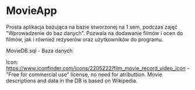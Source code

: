 # MovieApp

Prosta aplikacja bazująca na bazie stworzonej na 1 sem, podczas zajęć "Wprowadzenie do baz danych". Pozwala na dodawanie filmów i ocen do filmów, jak i również reżyserów oraz użytkowników do programu.

MovieDB.sql - Baza danych

Icon: https://www.iconfinder.com/icons/2205222/film_movie_record_video_icon - "Free for commercial use" license, no need for atributtion.
Movie descriptions and data in the DB is based on Wikipedia.
